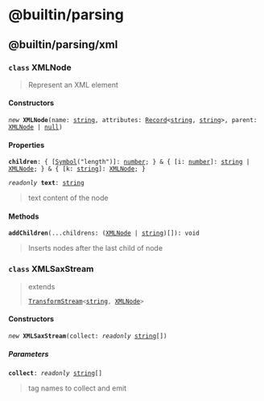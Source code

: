 # @builtin/parsing

## @builtin/parsing/xml

### `class` XMLNode
> Represent an XML element

#### Constructors
<pre><code><i>new</i> <b>XMLNode</b>(name: <a href="https://developer.mozilla.org/en-US/docs/Web/JavaScript/Reference/Global_Objects/String">string</a>, attributes: <a href="https://www.typescriptlang.org/docs/handbook/utility-types.html#recordkeys-type">Record</a>&lt;<a href="https://developer.mozilla.org/en-US/docs/Web/JavaScript/Reference/Global_Objects/String">string</a>, <a href="https://developer.mozilla.org/en-US/docs/Web/JavaScript/Reference/Global_Objects/String">string</a>&gt;, parent: <a href="#class-xmlnode">XMLNode</a> | <a href="https://developer.mozilla.org/en-US/docs/Web/JavaScript/Reference/Global_Objects/null">null</a>)</code></pre>

#### Properties
<pre><code><b>children</b>: { [<a href="https://developer.mozilla.org/en-US/docs/Web/JavaScript/Reference/Global_Objects/Symbol">Symbol</a>("length")]: <a href="https://developer.mozilla.org/en-US/docs/Web/JavaScript/Reference/Global_Objects/Number">number</a>; } & { [i: <a href="https://developer.mozilla.org/en-US/docs/Web/JavaScript/Reference/Global_Objects/Number">number</a>]: <a href="https://developer.mozilla.org/en-US/docs/Web/JavaScript/Reference/Global_Objects/String">string</a> | <a href="#class-xmlnode">XMLNode</a>; } & { [k: <a href="https://developer.mozilla.org/en-US/docs/Web/JavaScript/Reference/Global_Objects/String">string</a>]: <a href="#class-xmlnode">XMLNode</a>; }</code></pre>

<pre><code><i>readonly</i> <b>text</b>: <a href="https://developer.mozilla.org/en-US/docs/Web/JavaScript/Reference/Global_Objects/String">string</a></code></pre>

> text content of the node

#### Methods
<pre><code><b>addChildren</b>(...childrens: (<a href="#class-xmlnode">XMLNode</a> | <a href="https://developer.mozilla.org/en-US/docs/Web/JavaScript/Reference/Global_Objects/String">string</a>)[]): void</code></pre>

> Inserts nodes after the last child of node

### `class` XMLSaxStream
> extends
> <pre><code><a href="https://developer.mozilla.org/en-US/docs/Web/API/TransformStream">TransformStream</a>&lt;<a href="https://developer.mozilla.org/en-US/docs/Web/JavaScript/Reference/Global_Objects/String">string</a>, <a href="#class-xmlnode">XMLNode</a>&gt;</code></pre>

#### Constructors
<pre><code><i>new</i> <b>XMLSaxStream</b>(collect: <i>readonly</i> <a href="https://developer.mozilla.org/en-US/docs/Web/JavaScript/Reference/Global_Objects/String">string</a>[])</code></pre>

##### Parameters
<pre><code><b>collect</b>: <i>readonly</i> <a href="https://developer.mozilla.org/en-US/docs/Web/JavaScript/Reference/Global_Objects/String">string</a>[]</code></pre>
> tag names to collect and emit
